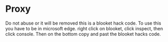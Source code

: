 # Proxy
Do not abuse or it will be removed
this is a blooket hack code. 
To use this you have to be in microsoft edge.
right click on blooket, click inspect, then click console.
Then on the bottom copy and past the blooket hacks code. 

